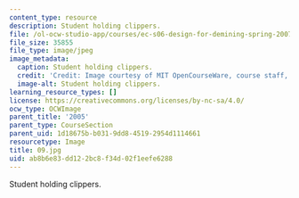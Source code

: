 ```yaml
---
content_type: resource
description: Student holding clippers.
file: /ol-ocw-studio-app/courses/ec-s06-design-for-demining-spring-2007/ab8b6e83dd122bc8f34d02f1eefe6288_09.jpg
file_size: 35855
file_type: image/jpeg
image_metadata:
  caption: Student holding clippers.
  credit: 'Credit: Image courtesy of MIT OpenCourseWare, course staff, and students.'
  image-alt: Student holding clippers.
learning_resource_types: []
license: https://creativecommons.org/licenses/by-nc-sa/4.0/
ocw_type: OCWImage
parent_title: '2005'
parent_type: CourseSection
parent_uid: 1d18675b-b031-9dd8-4519-2954d1114661
resourcetype: Image
title: 09.jpg
uid: ab8b6e83-dd12-2bc8-f34d-02f1eefe6288
---
```

Student holding clippers.